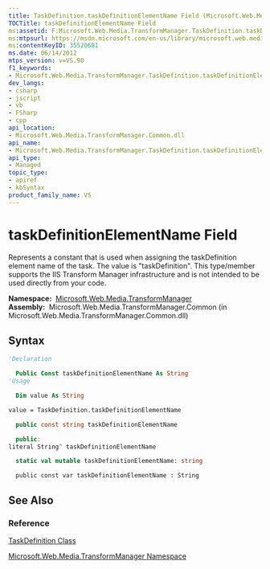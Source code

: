 ```yaml
---
title: TaskDefinition.taskDefinitionElementName Field (Microsoft.Web.Media.TransformManager)
TOCTitle: taskDefinitionElementName Field
ms:assetid: F:Microsoft.Web.Media.TransformManager.TaskDefinition.taskDefinitionElementName
ms:mtpsurl: https://msdn.microsoft.com/en-us/library/microsoft.web.media.transformmanager.taskdefinition.taskdefinitionelementname(v=VS.90)
ms:contentKeyID: 35520681
ms.date: 06/14/2012
mtps_version: v=VS.90
f1_keywords:
- Microsoft.Web.Media.TransformManager.TaskDefinition.taskDefinitionElementName
dev_langs:
- csharp
- jscript
- vb
- FSharp
- cpp
api_location:
- Microsoft.Web.Media.TransformManager.Common.dll
api_name:
- Microsoft.Web.Media.TransformManager.TaskDefinition.taskDefinitionElementName
api_type:
- Managed
topic_type:
- apiref
- kbSyntax
product_family_name: VS
---
```


# taskDefinitionElementName Field

Represents a constant that is used when assigning the taskDefinition element name of the task. The value is "taskDefinition". This type/member supports the IIS Transform Manager infrastructure and is not intended to be used directly from your code.

**Namespace:**  [Microsoft.Web.Media.TransformManager](microsoft-web-media-transformmanager-namespace.md)  
**Assembly:**  Microsoft.Web.Media.TransformManager.Common (in Microsoft.Web.Media.TransformManager.Common.dll)

## Syntax

```vb
'Declaration

  Public Const taskDefinitionElementName As String
'Usage

  Dim value As String

value = TaskDefinition.taskDefinitionElementName
```

```csharp
  public const string taskDefinitionElementName
```

```cpp
  public:
literal String^ taskDefinitionElementName
```

``` fsharp
  static val mutable taskDefinitionElementName: string
```

```jscript
  public const var taskDefinitionElementName : String
```

## See Also

### Reference

[TaskDefinition Class](taskdefinition-class-microsoft-web-media-transformmanager.md)

[Microsoft.Web.Media.TransformManager Namespace](microsoft-web-media-transformmanager-namespace.md)

